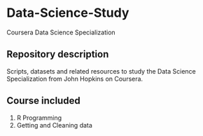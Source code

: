 # Data-Science-Study
Coursera Data Science Specialization

## Repository description
Scripts, datasets and related resources to study the Data Science Specialization from John Hopkins on Coursera.

## Course included
1. R Programming
2. Getting and Cleaning data
